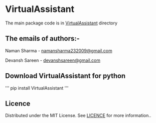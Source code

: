 # VirtualAssistant

The main package code is in [VirtualAssistant](https://github.com/Naman23-coder/VirtualAssistant/tree/main/VirtualAssistant) directory


## The emails of authors:-
 Naman Sharma - namansharma232009@gmail.com
 
 Devansh Sareen - devanshsareen@gmail.com
 
## Download VirtualAssistant for python 

'''
pip install VirtualAssistant
'''
 
## Licence
Distributed under the MIT License. See [LICENCE](https://github.com/Naman23-coder/VirtualAssistant/blob/main/LICENSE) for more information..

